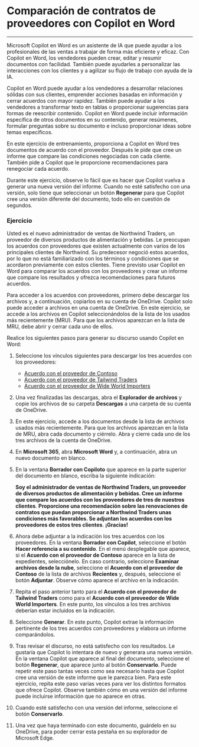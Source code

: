 
# Comparación de contratos de proveedores con Copilot en Word
---
Microsoft Copilot en Word es un asistente de IA que puede ayudar a los profesionales de las ventas a trabajar de forma más eficiente y eficaz. Con Copilot en Word, los vendedores pueden crear, editar y resumir documentos con facilidad. También puede ayudarles a personalizar las interacciones con los clientes y a agilizar su flujo de trabajo con ayuda de la IA.

Copilot en Word puede ayudar a los vendedores a desarrollar relaciones sólidas con sus clientes, emprender acciones basadas en información y cerrar acuerdos con mayor rapidez. También puede ayudar a los vendedores a transformar texto en tablas o proporcionar sugerencias para formas de reescribir contenido. Copilot en Word puede incluir información específica de otros documentos en su contenido, generar resúmenes, formular preguntas sobre su documento e incluso proporcionar ideas sobre temas específicos.

En este ejercicio de entrenamiento, proporciona a Copilot en Word tres documentos de acuerdo con el proveedor. Después le pide que cree un informe que compare las condiciones negociadas con cada cliente. También pide a Copilot que le proporcione recomendaciones para renegociar cada acuerdo.

Durante este ejercicio, observe lo fácil que es hacer que Copilot vuelva a generar una nueva versión del informe. Cuando no esté satisfecho con una versión, solo tiene que seleccionar un botón **Regenerar** para que Copilot cree una versión diferente del documento, todo ello en cuestión de segundos.

### Ejercicio

Usted es el nuevo administrador de ventas de Northwind Traders, un proveedor de diversos productos de alimentación y bebidas. Le preocupan los acuerdos con proveedores que existen actualmente con varios de los principales clientes de Northwind. Su predecesor negoció estos acuerdos, por lo que no está familiarizado con los términos y condiciones que se acordaron previamente con estos clientes. Tiene previsto usar Copilot en Word para comparar los acuerdos con los proveedores y crear un informe que compare los resultados y ofrezca recomendaciones para futuros acuerdos.

Para acceder a los acuerdos con proveedores, primero debe descargar los archivos y, a continuación, copiarlos en su cuenta de OneDrive. Copilot solo puede acceder a archivos en una cuenta de OneDrive. En este ejercicio, se accede a los archivos en Copilot seleccionándolos de la lista de los usados más recientemente (MRU). Para que los archivos aparezcan en la lista de MRU, debe abrir y cerrar cada uno de ellos.

Realice los siguientes pasos para generar su discurso usando Copilot en Word:

1.  Seleccione los vínculos siguientes para descargar los tres acuerdos con los proveedores:
     -  [Acuerdo con el proveedor de Contoso](https://go.microsoft.com/fwlink/?linkid=2268925)
     -  [Acuerdo con el proveedor de Tailwind Traders](https://go.microsoft.com/fwlink/?linkid=2269128)
     -  [Acuerdo con el proveedor de Wide World Importers](https://go.microsoft.com/fwlink/?linkid=2268931)
2.  Una vez finalizadas las descargas, abra el **Explorador de archivos** y copie los archivos de su carpeta **Descargas** a una carpeta de su cuenta de OneDrive.
3.  En este ejercicio, accede a los documentos desde la lista de archivos usados más recientemente. Para que los archivos aparezcan en la lista de MRU, abra cada documento y ciérrelo. Abra y cierre cada uno de los tres archivos de la cuenta de OneDrive.
4.  En **Microsoft 365**, abra **Microsoft Word** y, a continuación, abra un nuevo documento en blanco.
5.  En la ventana **Borrador con Copiloto** que aparece en la parte superior del documento en blanco, escriba la siguiente indicación:
    
    **Soy el administrador de ventas de Northwind Traders, un proveedor de diversos productos de alimentación y bebidas. Cree un informe que compare los acuerdos con los proveedores de tres de nuestros clientes**. **Proporcione una recomendación sobre las renovaciones de contratos que puedan proporcionar a Northwind Traders unas condiciones más favorables. Se adjuntan los acuerdos con los proveedores de estos tres clientes**. **¡Gracias!** 
          
6.  Ahora debe adjuntar a la indicación los tres acuerdos con los proveedores. En la ventana **Borrador con Copilot**, seleccione el botón **Hacer referencia a su contenido**. En el menú desplegable que aparece, si el **Acuerdo con el proveedor de Contoso** aparece en la lista de expedientes, selecciónelo. En caso contrario, seleccione **Examinar archivos desde la nube**, seleccione el **Acuerdo con el proveedor de Contoso** de la lista de archivos **Recientes** y, después, seleccione el botón **Adjuntar**. Observe cómo aparece el archivo en la indicación.
7.  Repita el paso anterior tanto para el **Acuerdo con el proveedor de Tailwind Traders** como para el **Acuerdo con el proveedor de Wide World Importers**. En este punto, los vínculos a los tres archivos deberían estar incluidos en la indicación.
8.  Seleccione **Generar**. En este punto, Copilot extrae la información pertinente de los tres acuerdos con proveedores y elabora un informe comparándolos.
9.  Tras revisar el discurso, no está satisfecho con los resultados. Le gustaría que Copilot lo intentara de nuevo y generara una nueva versión. En la ventana Copilot que aparece al final del documento, seleccione el botón **Regenerar**, que aparece junto al botón **Conservarlo**. Puede repetir este paso tantas veces como sea necesario hasta que Copilot cree una versión de este informe que le parezca bien. Para este ejercicio, repita este paso varias veces para ver los distintos formatos que ofrece Copilot. Observe también cómo en una versión del informe puede incluirse información que no aparece en otras.
10. Cuando esté satisfecho con una versión del informe, seleccione el botón **Conservarlo**.
11. Una vez que haya terminado con este documento, guárdelo en su OneDrive, para poder cerrar esta pestaña en su explorador de Microsoft Edge.
